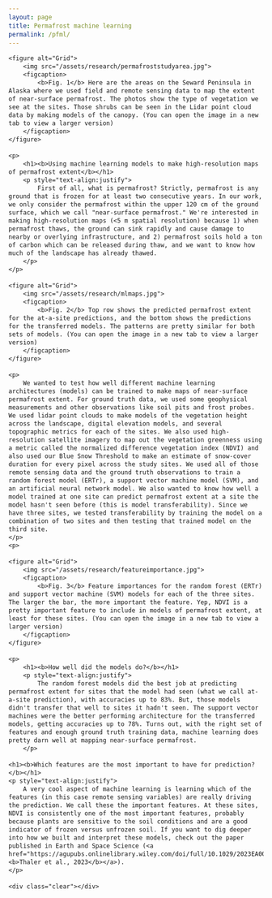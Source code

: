 ```yaml
---
layout: page
title: Permafrost machine learning
permalink: /pfml/
---
```

<html>
<head>
<style>
    figure {
        width: 450px;
        margin-right: 15px;
        margin-bottom: 15px;
        float: left;
        padding-right: 20px;
    }
    figcaption {
        text-align: justify;
    }
    .clear {
        clear: both;
    }
</style>
</head>
<body>

    <figure alt="Grid">
        <img src="/assets/research/permafroststudyarea.jpg">
        <figcaption>
            <b>Fig. 1</b> Here are the areas on the Seward Peninsula in Alaska where we used field and remote sensing data to map the extent of near-surface permafrost. The photos show the type of vegetation we see at the sites. Those shrubs can be seen in the Lidar point cloud data by making models of the canopy. (You can open the image in a new tab to view a larger version)
        </figcaption>			
    </figure>

    <p>
        <h1><b>Using machine learning models to make high-resolution maps of permafrost extent</b></h1>
        <p style="text-align:justify">
            First of all, what is permafrost? Strictly, permafrost is any ground that is frozen for at least two consecutive years. In our work, we only consider the permafrost within the upper 120 cm of the ground surface, which we call "near-surface permafrost." We're interested in making high-resolution maps (<5 m spatial resolution) because 1) when permafrost thaws, the ground can sink rapidly and cause damage to nearby or overlying infrastructure, and 2) permafrost soils hold a ton of carbon which can be released during thaw, and we want to know how much of the landscape has already thawed.
        </p>
    </p>

    <figure alt="Grid">
        <img src="/assets/research/mlmaps.jpg">
        <figcaption>
            <b>Fig. 2</b> Top row shows the predicted permafrost extent for the at-a-site predictions, and the bottom shows the predictions for the transferred models. The patterns are pretty similar for both sets of models. (You can open the image in a new tab to view a larger version)
        </figcaption>			
    </figure>
    
    <p>
        We wanted to test how well different machine learning architectures (models) can be trained to make maps of near-surface permafrost extent. For ground truth data, we used some geophysical measurements and other observations like soil pits and frost probes. We used lidar point clouds to make models of the vegetation height across the landscape, digital elevation models, and several topographic metrics for each of the sites. We also used high-resolution satellite imagery to map out the vegetation greenness using a metric called the normalized difference vegetation index (NDVI) and also used our Blue Snow Threshold to make an estimate of snow-cover duration for every pixel across the study sites. We used all of those remote sensing data and the ground truth observations to train a random forest model (ERTr), a support vector machine model (SVM), and an artificial neural network model. We also wanted to know how well a model trained at one site can predict permafrost extent at a site the model hasn't seen before (this is model transferability). Since we have three sites, we tested transferability by training the model on a combination of two sites and then testing that trained model on the third site.
    </p>
    <p>

    <figure alt="Grid">
        <img src="/assets/research/featureimportance.jpg">
        <figcaption>
            <b>Fig. 3</b> Feature importances for the random forest (ERTr) and support vector machine (SVM) models for each of the three sites. The larger the bar, the more important the feature. Yep, NDVI is a pretty important feature to include in models of permafrost extent, at least for these sites. (You can open the image in a new tab to view a larger version)
        </figcaption>			
    </figure>
    
    <p>
        <h1><b>How well did the models do?</b></h1>
        <p style="text-align:justify">
            The random forest models did the best job at predicting permafrost extent for sites that the model had seen (what we call at-a-site prediction), with accuracies up to 83%. But, those models didn't transfer that well to sites it hadn't seen. The support vector machines were the better performing architecture for the transferred models, getting accuracies up to 78%. Turns out, with the right set of features and enough ground truth training data, machine learning does pretty darn well at mapping near-surface permafrost.
        </p>

    <h1><b>Which features are the most important to have for prediction?</b></h1>
    <p style="text-align:justify">
        A very cool aspect of machine learning is learning which of the features (in this case remote sensing variables) are really driving the prediction. We call these the important features. At these sites, NDVI is consistently one of the most important features, probably because plants are sensitive to the soil conditions and are a good indicator of frozen versus unfrozen soil. If you want to dig deeper into how we built and interpret these models, check out the paper published in Earth and Space Science (<a href="https://agupubs.onlinelibrary.wiley.com/doi/full/10.1029/2023EA003015"><b>Thaler et al., 2023</b></a>).
    </p>

    <div class="clear"></div>

